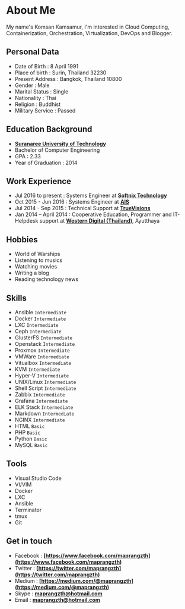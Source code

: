 # About Me
My name's Komsan Kamsamur, I'm interested in Cloud Computing, Containerization, Orchestration, Virtualization, DevOps and Blogger.

## Personal Data
* Date of Birth : 8 April 1991
* Place of birth : Surin, Thailand 32230
* Present Address : Bangkok, Thailand 10800
* Gender : Male
* Marital Status : Single
* Nationality : Thai
* Religion : Buddhist
* Military Service : Passed

## Education Background 
* **[Suranaree University of Technology](http://www.sut.ac.th)**
* Bachelor of Computer Engineering
* GPA : 2.33
* Year of Graduation : 2014  

## Work Experience
* Jul 2016 to present : Systems Engineer at **[Softnix Technology](http://www.softnix.co.th)**
* Oct 2015 - Jun 2016 : Systems Engineer at **[AIS](http://www.ais.co.th/)**
* Jul 2014 - Sep 2015 : Technical Support at **[TrueVisions](http://truevisionsgroup.truecorp.co.th/)**  
* Jan 2014 – April 2014 : Cooperative Education, Programmer and IT-Helpdesk
support at **[Western Digital (Thailand)](https://www.wdc.com/about-wd.html)**, Ayutthaya

## Hobbies
* World of Warships
* Listening to musics
* Watching movies
* Writing a blog
* Reading technology news

## Skills
* Ansible `Intermediate`
* Docker `Intermediate`
* LXC `Intermediate`
* Ceph `Intermediate`
* GlusterFS `Intermediate`
* Openstack `Intermediate`
* Proxmox `Intermediate`
* VMWare `Intermediate`
* Vitualbox `Intermediate`
* KVM `Intermediate`
* Hyper-V `Intermediate`
* UNIX/Linux `Intermediate`
* Shell Script `Intermediate`
* Zabbix `Intermediate`
* Grafana `Intermediate`
* ELK Stack `Intermediate`
* Markdown `Intermediate`
* NGINX `Intermediate`
* HTML `Basic`
* PHP `Basic`
* Python `Basic`
* MySQL `Basic`

## Tools
* Visual Studio Code
* VI/VIM
* Docker
* LXC
* Ansible
* Terminator
* tmux
* Git

## Get in touch
* Facebook : **[https://www.facebook.com/maprangzth](https://www.facebook.com/maprangzth)**
* Twitter : **[https://twitter.com/maprangzth](https://twitter.com/maprangzth)**
* Medium : **[https://medium.com/@maprangzth](https://medium.com/@maprangzth)**
* Skype : **[maprangzth@hotmail.com](maprangzth@hotmail.com)**
* Email : **[maprangzth@hotmail.com](maprangzth@hotmail.com)**  
